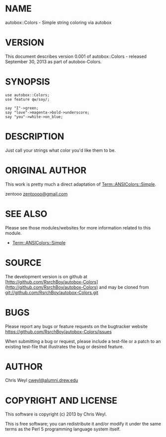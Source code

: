 # NAME

autobox::Colors - Simple string coloring via autobox

# VERSION

This document describes version 0.001 of autobox::Colors - released September 30, 2013 as part of autobox-Colors.

# SYNOPSIS

    use autobox::Colors;
    use feature qw/say/;

    say "I"->green;
    say "love"->magenta->bold->underscore;
    say "you"->white->on_blue;

# DESCRIPTION

Just call your strings what color you'd like them to be.

# ORIGINAL AUTHOR

This work is pretty much a direct adaptation of [Term::ANSIColors::Simple](http://search.cpan.org/perldoc?Term::ANSIColors::Simple).

zentooo <zentoooo@gmail.com>

# SEE ALSO

Please see those modules/websites for more information related to this module.

- [Term::ANSIColors::Simple](http://search.cpan.org/perldoc?Term::ANSIColors::Simple)

# SOURCE

The development version is on github at [http://github.com/RsrchBoy/autobox-Colors](http://github.com/RsrchBoy/autobox-Colors)
and may be cloned from [git://github.com/RsrchBoy/autobox-Colors.git](git://github.com/RsrchBoy/autobox-Colors.git)

# BUGS

Please report any bugs or feature requests on the bugtracker website
https://github.com/RsrchBoy/autobox-Colors/issues

When submitting a bug or request, please include a test-file or a
patch to an existing test-file that illustrates the bug or desired
feature.

# AUTHOR

Chris Weyl <cweyl@alumni.drew.edu>

# COPYRIGHT AND LICENSE

This software is copyright (c) 2013 by Chris Weyl.

This is free software; you can redistribute it and/or modify it under
the same terms as the Perl 5 programming language system itself.

